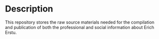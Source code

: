 # Description
This repository stores the raw source materials needed for the compilation and
publication of both the professional and social information about Erich Erstu.
